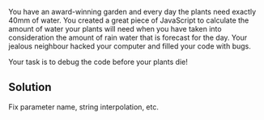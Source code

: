 You have an award-winning garden and every day the plants need exactly 40mm of water. You created a great piece of JavaScript to calculate the amount of water your plants will need when you have taken into consideration the amount of rain water that is forecast for the day. Your jealous neighbour hacked your computer and filled your code with bugs.

Your task is to debug the code before your plants die!

## Solution
Fix parameter name, string interpolation, etc.